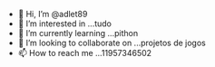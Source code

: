 - 👋 Hi, I’m @adlet89
- 👀 I’m interested in ...tudo
- 🌱 I’m currently learning ...pithon
- 💞️ I’m looking to collaborate on ...projetos de jogos
- 📫 How to reach me ...11957346502

<!---
adlet89/adlet89 is a ✨ special ✨ repository because its `README.md` (this file) appears on your GitHub profile.
You can click the Preview link to take a look at your changes.
--->
